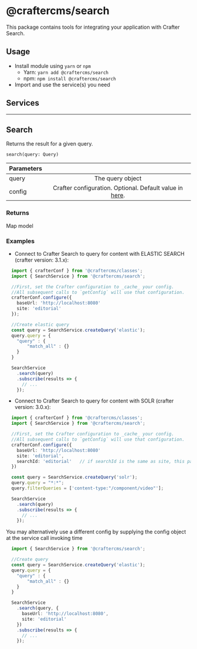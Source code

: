 # @craftercms/search

This package contains tools for integrating your application with Crafter Search.

## Usage

- Install module using `yarn` or `npm`
  - Yarn: `yarn add @craftercms/search`
  - npm: `npm install @craftercms/search`
- Import and use the service(s) you need

## Services
---

## Search
Returns the result for a given query.

`search(query: Query)` 

| Parameters    |                |
| ------------- |:--------------:|
| query         | The query object |
| config        | Crafter configuration. Optional. Default value in [here](../models/README.md#CrafterConfig). |

### Returns

Map model

### Examples

- Connect to Crafter Search to query for content with ELASTIC SEARCH (crafter version: 3.1.x):

```ts
  import { crafterConf } from '@craftercms/classes';
  import { SearchService } from '@craftercms/search';

  //First, set the Crafter configuration to _cache_ your config. 
  //All subsequent calls to `getConfig` will use that configuration.
  crafterConf.configure({
    baseUrl: 'http://localhost:8080'
    site: 'editorial'
  });

  //Create elastic query
  const query = SearchService.createQuery('elastic');
  query.query = {
    "query" : {
        "match_all" : {}
    }
  }

  SearchService
    .search(query)
    .subscribe(results => {
      // ...
    });
```

- Connect to Crafter Search to query for content with SOLR (crafter version: 3.0.x):

```ts
  import { crafterConf } from '@craftercms/classes';
  import { SearchService } from '@craftercms/search';

  //First, set the Crafter configuration to _cache_ your config. 
  //All subsequent calls to `getConfig` will use that configuration.
  crafterConf.configure({
    baseUrl: 'http://localhost:8080'
    site: 'editorial',
    searchId: 'editorial'   // if searchId is the same as site, this parameters is not needed
  })

  const query = SearchService.createQuery('solr');
  query.query = "*:*";
  query.filterQueries = ['content-type:"/component/video"'];

  SearchService
    .search(query)
    .subscribe(results => {
      // ...
    });
```

You may alternatively use a different config by supplying the config object at the service call invoking time

```ts
  import { SearchService } from '@craftercms/search';

  //Create query
  const query = SearchService.createQuery('elastic');
  query.query = {
    "query" : {
        "match_all" : {}
    }
  }

  SearchService
    .search(query, {
      baseUrl: 'http://localhost:8080',
      site: 'editorial'
    })
    .subscribe(results => {
      // ...
    });
```
